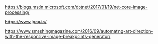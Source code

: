 
https://blogs.msdn.microsoft.com/dotnet/2017/01/19/net-core-image-processing/


https://www.jpeg.io/

https://www.smashingmagazine.com/2016/09/automating-art-direction-with-the-responsive-image-breakpoints-generator/

